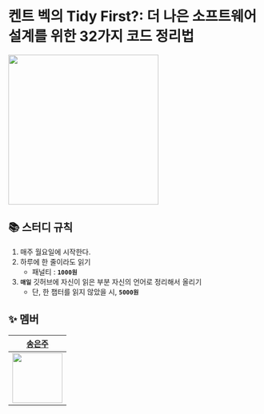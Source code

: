 # 켄트 벡의 Tidy First?: 더 나은 소프트웨어 설계를 위한 32가지 코드 정리법
<img src="https://image.yes24.com/goods/125921718/XL" width="300">

## 📚 스터디 규칙

1. 매주 월요일에 시작한다.
2. 하루에 한 줄이라도 읽기
    - 패널티 : **`1000원`**
3. **`매일`** 깃허브에 자신이 읽은 부분 자신의 언어로 정리해서 올리기
    - 단, 한 챕터를 읽지 않았을 시, **`5000원`**

## ✨ 멤버

| <a href="https://github.com/song-eunju">송은주 |
| --- |
| <img src="https://github.com/Song-EunJu.png" width="100"> |

